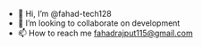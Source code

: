 - 👋 Hi, I’m @fahad-tech128
- 💞️ I’m looking to collaborate on development
- 📫 How to reach me fahadrajput115@gmail.com

<!---
fahad-tech128/fahad-tech128 is a ✨ special ✨ repository because its `README.md` (this file) appears on your GitHub profile.
You can click the Preview link to take a look at your changes.
--->
